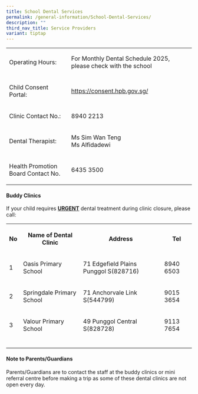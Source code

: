 ```yaml
---
title: School Dental Services
permalink: /general-information/School-Dental-Services/
description: ""
third_nav_title: Service Providers
variant: tiptap
---
```

<table style="minWidth: 50px">
<colgroup>
<col>
<col>
</colgroup>
<tbody>
<tr>
<td rowspan="1" colspan="1">
<p>Operating Hours:</p>
</td>
<td rowspan="1" colspan="1">
<p>For Monthly Dental Schedule 2025, please check with the school</p>
</td>
</tr>
<tr>
<td rowspan="1" colspan="1">
<p>Child Consent Portal:</p>
</td>
<td rowspan="1" colspan="1">
<p><a href="https://consent.hpb.gov.sg/" rel="noopener noreferrer nofollow" target="_blank">https://consent.hpb.gov.sg/</a>&nbsp;</p>
</td>
</tr>
<tr>
<td rowspan="1" colspan="1">
<p>Clinic Contact No.:</p>
</td>
<td rowspan="1" colspan="1">
<p>8940 2213&nbsp;</p>
</td>
</tr>
<tr>
<td rowspan="1" colspan="1">
<p>Dental Therapist:</p>
</td>
<td rowspan="1" colspan="1">
<p>Ms Sim Wan Teng&nbsp;
<br>Ms Alfidadewi</p>
</td>
</tr>
<tr>
<td rowspan="1" colspan="1">
<p>Health Promotion Board Contact No.</p>
</td>
<td rowspan="1" colspan="1">
<p>6435 3500</p>
</td>
</tr>
</tbody>
</table>
<p></p>
<h4><strong>Buddy Clinics</strong></h4>
<p>If your child requires&nbsp;<strong><u>URGENT</u></strong>&nbsp;dental
treatment during clinic closure, please call:</p>
<table style="minWidth: 100px">
<colgroup>
<col>
<col>
<col>
<col>
</colgroup>
<tbody>
<tr>
<th rowspan="1" colspan="1">
<p>No</p>
</th>
<th rowspan="1" colspan="1">
<p>Name of Dental Clinic</p>
</th>
<th rowspan="1" colspan="1">
<p>Address</p>
</th>
<th rowspan="1" colspan="1">
<p>Tel</p>
</th>
</tr>
<tr>
<td rowspan="1" colspan="1">
<p>1</p>
</td>
<td rowspan="1" colspan="1">
<p>Oasis Primary School</p>
</td>
<td rowspan="1" colspan="1">
<p>71 Edgefield Plains Punggol S(828716)</p>
</td>
<td rowspan="1" colspan="1">
<p>8940 6503</p>
</td>
</tr>
<tr>
<td rowspan="1" colspan="1">
<p>2</p>
</td>
<td rowspan="1" colspan="1">
<p>Springdale Primary School</p>
</td>
<td rowspan="1" colspan="1">
<p>71 Anchorvale Link S(544799)</p>
</td>
<td rowspan="1" colspan="1">
<p>9015 3654</p>
</td>
</tr>
<tr>
<td rowspan="1" colspan="1">
<p>3</p>
</td>
<td rowspan="1" colspan="1">
<p>Valour Primary School</p>
</td>
<td rowspan="1" colspan="1">
<p>49 Punggol Central S(828728)</p>
</td>
<td rowspan="1" colspan="1">
<p>9113 7654</p>
</td>
</tr>
<tr>
<td rowspan="1" colspan="1">
<p></p>
</td>
<td rowspan="1" colspan="1">
<p></p>
</td>
<td rowspan="1" colspan="1">
<p></p>
</td>
<td rowspan="1" colspan="1">
<p></p>
</td>
</tr>
</tbody>
</table>
<h4><strong>Note to Parents/Guardians</strong></h4>
<p>Parents/Guardians are to contact the staff at the buddy clinics or mini
referral centre before making a trip as some of these dental clinics are
not open every day.</p>